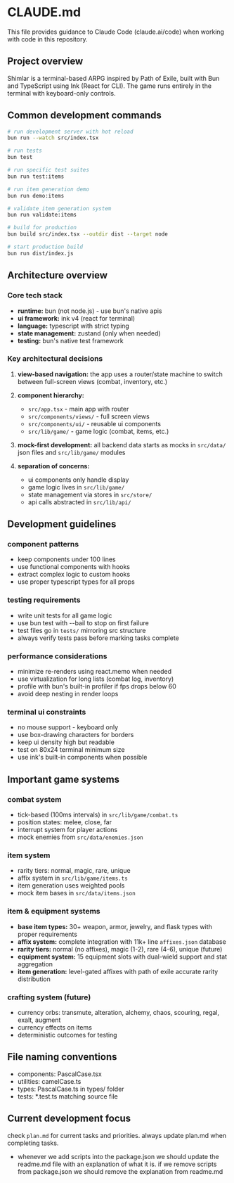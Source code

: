 # CLAUDE.md

This file provides guidance to Claude Code (claude.ai/code) when working with code in this repository.

## Project overview
Shimlar is a terminal-based ARPG inspired by Path of Exile, built with Bun and TypeScript using Ink (React for CLI). The game runs entirely in the terminal with keyboard-only controls.

## Common development commands

```bash
# run development server with hot reload
bun run --watch src/index.tsx

# run tests
bun test

# run specific test suites
bun run test:items

# run item generation demo
bun run demo:items

# validate item generation system  
bun run validate:items

# build for production
bun build src/index.tsx --outdir dist --target node

# start production build
bun run dist/index.js
```

## Architecture overview

### Core tech stack
- **runtime:** bun (not node.js) - use bun's native apis
- **ui framework:** ink v4 (react for terminal)
- **language:** typescript with strict typing
- **state management:** zustand (only when needed)
- **testing:** bun's native test framework

### Key architectural decisions

1. **view-based navigation:** the app uses a router/state machine to switch between full-screen views (combat, inventory, etc.)

2. **component hierarchy:**
   - `src/app.tsx` - main app with router
   - `src/components/views/` - full screen views
   - `src/components/ui/` - reusable ui components
   - `src/lib/game/` - game logic (combat, items, etc.)

3. **mock-first development:** all backend data starts as mocks in `src/data/` json files and `src/lib/game/` modules

4. **separation of concerns:**
   - ui components only handle display
   - game logic lives in `src/lib/game/`
   - state management via stores in `src/store/`
   - api calls abstracted in `src/lib/api/`

## Development guidelines

### component patterns
- keep components under 100 lines
- use functional components with hooks
- extract complex logic to custom hooks
- use proper typescript types for all props

### testing requirements
- write unit tests for all game logic
- use bun test with --bail to stop on first failure
- test files go in `tests/` mirroring src structure
- always verify tests pass before marking tasks complete

### performance considerations
- minimize re-renders using react.memo when needed
- use virtualization for long lists (combat log, inventory)
- profile with bun's built-in profiler if fps drops below 60
- avoid deep nesting in render loops

### terminal ui constraints
- no mouse support - keyboard only
- use box-drawing characters for borders
- keep ui density high but readable
- test on 80x24 terminal minimum size
- use ink's built-in components when possible

## Important game systems

### combat system
- tick-based (100ms intervals) in `src/lib/game/combat.ts`
- position states: melee, close, far
- interrupt system for player actions
- mock enemies from `src/data/enemies.json`

### item system
- rarity tiers: normal, magic, rare, unique
- affix system in `src/lib/game/items.ts`
- item generation uses weighted pools
- mock item bases in `src/data/items.json`

### item & equipment systems
- **base item types:** 30+ weapon, armor, jewelry, and flask types with proper requirements
- **affix system:** complete integration with 11k+ line `affixes.json` database
- **rarity tiers:** normal (no affixes), magic (1-2), rare (4-6), unique (future)
- **equipment system:** 15 equipment slots with dual-wield support and stat aggregation
- **item generation:** level-gated affixes with path of exile accurate rarity distribution

### crafting system (future)
- currency orbs: transmute, alteration, alchemy, chaos, scouring, regal, exalt, augment
- currency effects on items
- deterministic outcomes for testing

## File naming conventions
- components: PascalCase.tsx
- utilities: camelCase.ts
- types: PascalCase.ts in types/ folder
- tests: *.test.ts matching source file

## Current development focus
check `plan.md` for current tasks and priorities. always update plan.md when completing tasks.
- whenever we add scripts into the package.json we should update the readme.md file with an explanation of what it is. if we remove scripts from package.json we should remove the explanation from readme.md